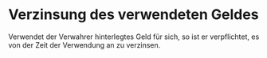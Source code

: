 # Verzinsung des verwendeten Geldes

Verwendet der Verwahrer hinterlegtes Geld für sich, so ist er verpflichtet, es von der Zeit der Verwendung an zu verzinsen.